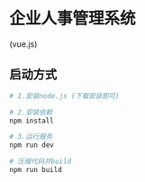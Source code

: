 # 企业人事管理系统

(vue.js)

## 启动方式

``` bash
# 1.安装node.js (下载安装即可)

# 2.安装依赖
npm install

# 3.运行服务
npm run dev

# 压缩代码并build
npm run build


```
